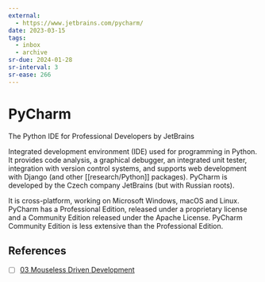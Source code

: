 ```yaml
---
external:
  - https://www.jetbrains.com/pycharm/
date: 2023-03-15
tags:
  - inbox
  - archive
sr-due: 2024-01-28
sr-interval: 3
sr-ease: 266
---
```


# PyCharm

The Python IDE for Professional Developers by JetBrains

Integrated development environment (IDE) used for programming in Python. It
provides code analysis, a graphical debugger, an integrated unit tester,
integration with version control systems, and supports web development with
Django (and other [[research/Python]] packages). PyCharm is developed by the
Czech company JetBrains (but with Russian roots).

It is cross-platform, working on Microsoft Windows, macOS and Linux. PyCharm has
a Professional Edition, released under a proprietary license and a Community
Edition released under the Apache License. PyCharm Community Edition is less
extensive than the Professional Edition.

## References

- [ ] [03 Mouseless Driven Development](https://www.youtube.com/watch?v=UH6YVv9js3s)
